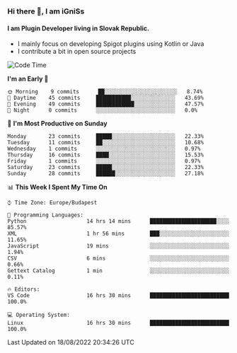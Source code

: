 ### Hi there 👋, I am iGniSs

#### I am Plugin Developer living in Slovak Republic.
- I mainly focus on developing Spigot plugins using Kotlin or Java
- I contribute a bit in open source projects

<!--START_SECTION:waka-->
![Code Time](http://img.shields.io/badge/Code%20Time-894%20hrs%2050%20mins-blue)

**I'm an Early 🐤** 

```text
🌞 Morning    9 commits      ██░░░░░░░░░░░░░░░░░░░░░░░   8.74% 
🌆 Daytime    45 commits     ███████████░░░░░░░░░░░░░░   43.69% 
🌃 Evening    49 commits     ████████████░░░░░░░░░░░░░   47.57% 
🌙 Night      0 commits      ░░░░░░░░░░░░░░░░░░░░░░░░░   0.0%

```
📅 **I'm Most Productive on Sunday** 

```text
Monday       23 commits     █████░░░░░░░░░░░░░░░░░░░░   22.33% 
Tuesday      11 commits     ██░░░░░░░░░░░░░░░░░░░░░░░   10.68% 
Wednesday    1 commits      ░░░░░░░░░░░░░░░░░░░░░░░░░   0.97% 
Thursday     16 commits     ████░░░░░░░░░░░░░░░░░░░░░   15.53% 
Friday       1 commits      ░░░░░░░░░░░░░░░░░░░░░░░░░   0.97% 
Saturday     23 commits     █████░░░░░░░░░░░░░░░░░░░░   22.33% 
Sunday       28 commits     ██████░░░░░░░░░░░░░░░░░░░   27.18%

```


📊 **This Week I Spent My Time On** 

```text
⌚︎ Time Zone: Europe/Budapest

💬 Programming Languages: 
Python                   14 hrs 14 mins      █████████████████████░░░░   85.57% 
XML                      1 hr 56 mins        ███░░░░░░░░░░░░░░░░░░░░░░   11.65% 
JavaScript               19 mins             ░░░░░░░░░░░░░░░░░░░░░░░░░   1.94% 
CSV                      6 mins              ░░░░░░░░░░░░░░░░░░░░░░░░░   0.66% 
Gettext Catalog          1 min               ░░░░░░░░░░░░░░░░░░░░░░░░░   0.11%

🔥 Editors: 
VS Code                  16 hrs 30 mins      █████████████████████████   100.0%

💻 Operating System: 
Linux                    16 hrs 30 mins      █████████████████████████   100.0%

```


 Last Updated on 18/08/2022 20:34:26 UTC
<!--END_SECTION:waka-->